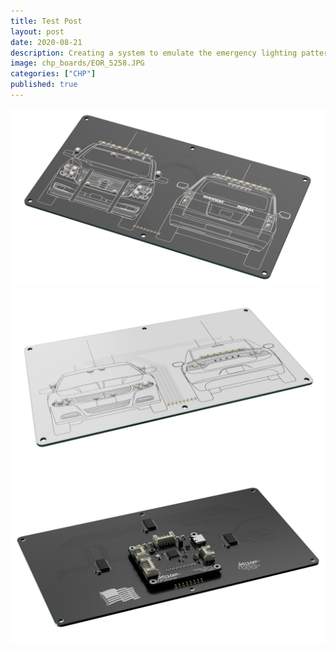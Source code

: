 ```yaml
---
title: Test Post
layout: post
date: 2020-08-21
description: Creating a system to emulate the emergency lighting patterns of the California Highway Patrol and embedding in a diecast car
image: chp_boards/EOR_5258.JPG
categories: ["CHP"]
published: true
---
```


<img class="card-img" src="/img/chp_boards/tahoe.png" alt="">
<img class="card-img" src="/img/chp_boards/pcfcharger.png" alt="">
<img class="card-img" src="/img/chp_boards/tahoe_back.png" alt="">
